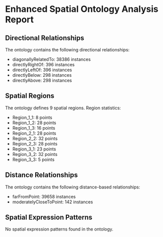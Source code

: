 # Enhanced Spatial Ontology Analysis Report
## Directional Relationships
The ontology contains the following directional relationships:
- diagonallyRelatedTo: 38386 instances
- directlyRightOf: 396 instances
- directlyLeftOf: 396 instances
- directlyBelow: 298 instances
- directlyAbove: 298 instances

## Spatial Regions
The ontology defines 9 spatial regions.
Region statistics:
- Region_1_1: 8 points
- Region_1_2: 28 points
- Region_1_3: 16 points
- Region_2_1: 28 points
- Region_2_2: 32 points
- Region_2_3: 28 points
- Region_3_1: 23 points
- Region_3_2: 32 points
- Region_3_3: 5 points

## Distance Relationships
The ontology contains the following distance-based relationships:
- farFromPoint: 39658 instances
- moderatelyCloseToPoint: 142 instances

## Spatial Expression Patterns
No spatial expression patterns found in the ontology.
